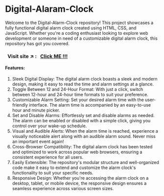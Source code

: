 # Digital-Alaram-Clock

Welcome to the Digital-Alarm-Clock repository! This project showcases a fully functional digital alarm clock created using HTML, CSS, and JavaScript. Whether you're a coding enthusiast looking to explore web development or someone in need of a customizable digital alarm clock, this repository has got you covered.

### &nbsp; Visit site :arrow_upper_right: : &nbsp; [Click ME !!!](https://sahil-s-i.github.io/Digital-Alaram-Clock/)

#### Features:

1. Sleek Digital Display: The digital alarm clock boasts a sleek and modern design, making it easy to read the time and alarm settings at a glance.
2. Toggle Between 12 and 24-Hour Format: With just a click, switch between 12-hour and 24-hour time formats to suit your preference.
3. Customizable Alarm Setting: Set your desired alarm time with the user-friendly interface. The alarm time is accompanied by an easy-to-use hour and minute picker.
4. Set and Disable Alarms: Effortlessly set and disable alarms as needed. The alarm can be enabled or disabled with a simple click, giving you control over your wake-up schedule.
5. Visual and Audible Alerts: When the alarm time is reached, experience a visually noticeable alert along with an audible alarm sound. Never miss an important event again!
6. Cross-Browser Compatibility: The digital alarm clock has been tested and optimized to work across popular web browsers, ensuring a consistent experience for all users.
7. Easily Extensible: The repository's modular structure and well-organized code make it easy to extend and customize the alarm clock's functionality to suit your specific needs.
8. Responsive Design: Whether you're accessing the alarm clock on a desktop, tablet, or mobile device, the responsive design ensures a seamless experience across various screen sizes.